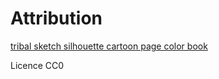 # Attribution

[tribal sketch silhouette cartoon page color book](http://pixabay.com/en/tribal-sketch-silhouette-cartoon-33147/)

Licence CC0